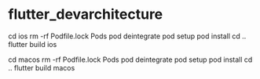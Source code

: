 # flutter_devarchitecture

cd ios
rm -rf Podfile.lock Pods
pod deintegrate
pod setup
pod install
cd ..
flutter build ios


cd macos
rm -rf Podfile.lock Pods
pod deintegrate
pod setup
pod install
cd ..
flutter build macos
